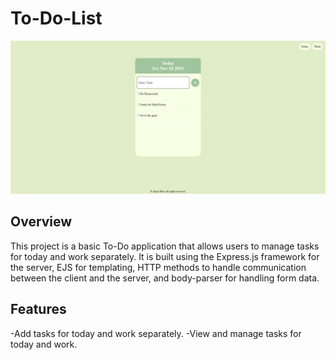 # To-Do-List
![To Do List Screenshot](images/todolist.png)

## Overview

This project is a basic To-Do application that allows users to manage tasks for today and work separately. It is built using the Express.js framework for the server, EJS for templating, HTTP methods to handle communication between the client and the server, and body-parser for handling form data.

## Features

-Add tasks for today and work separately.
-View and manage tasks for today and work.

